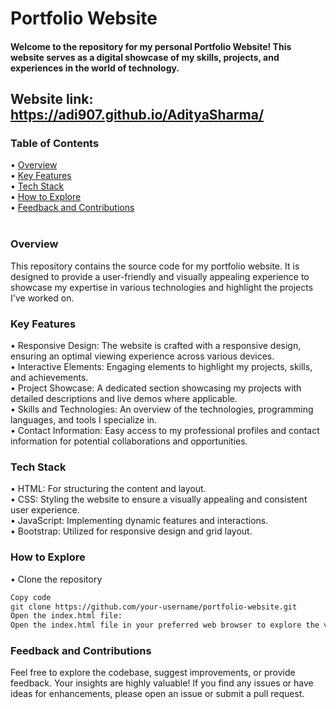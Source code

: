 # Portfolio Website
#### Welcome to the repository for my personal Portfolio Website! This website serves as a digital showcase of my skills, projects, and experiences in the world of technology.
## Website link: https://adi907.github.io/AdityaSharma/

### Table of Contents
• [Overview](#section-1) <br>
• [Key Features](#section-2) <br>
• [Tech Stack](#section-3)<br>
• [How to Explore](#section-4)<br>
• [Feedback and Contributions](#section-5)<br>
<br>

<a name="section-1"></a>
### Overview
This repository contains the source code for my portfolio website. It is designed to provide a user-friendly and visually appealing experience to showcase my expertise in various technologies and highlight the projects I've worked on.

<a name="section-2"></a>
### Key Features
• Responsive Design: The website is crafted with a responsive design, ensuring an optimal viewing experience across various devices.<br>
• Interactive Elements: Engaging elements to highlight my projects, skills, and achievements.<br>
• Project Showcase: A dedicated section showcasing my projects with detailed descriptions and live demos where applicable.<br>
• Skills and Technologies: An overview of the technologies, programming languages, and tools I specialize in.<br>
• Contact Information: Easy access to my professional profiles and contact information for potential collaborations and opportunities.<br>

<a name="section-3"></a>
### Tech Stack
• HTML: For structuring the content and layout.<br>
• CSS: Styling the website to ensure a visually appealing and consistent user experience.<br>
• JavaScript: Implementing dynamic features and interactions.<br>
• Bootstrap: Utilized for responsive design and grid layout.<br>

<a name="section-4"></a>
### How to Explore
• Clone the repository

```bash
Copy code
git clone https://github.com/your-username/portfolio-website.git
Open the index.html file:
Open the index.html file in your preferred web browser to explore the various sections of the portfolio.
```

<a name="section-5"></a>
### Feedback and Contributions
Feel free to explore the codebase, suggest improvements, or provide feedback. Your insights are highly valuable! If you find any issues or have ideas for enhancements, please open an issue or submit a pull request.
